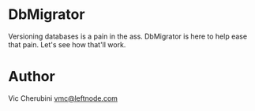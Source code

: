 # DbMigrator
Versioning databases is a pain in the ass. DbMigrator is here to help ease that pain. Let's see how that'll work.

# Author
Vic Cherubini <vmc@leftnode.com>
